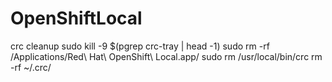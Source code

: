 # OpenShiftLocal


crc cleanup
sudo kill -9 $(pgrep crc-tray | head -1)
sudo rm -rf /Applications/Red\ Hat\ OpenShift\ Local.app/
sudo rm /usr/local/bin/crc
rm -rf ~/.crc/
